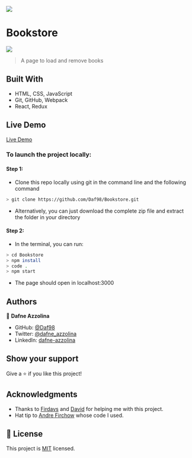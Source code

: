![](https://img.shields.io/badge/Microverse-blueviolet)

# Bookstore
![](https://i.imgur.com/engQWch.png)
> A page to load and remove books

## Built With

- HTML, CSS, JavaScript
- Git, GitHub, Webpack
- React, Redux

## Live Demo

[Live Demo](https://extraordinary-lokum-50edd2.netlify.app/)

### To launch the project locally:
#### Step 1:
- Clone this repo locally using git in the command line and the following command
 ```bash
 > git clone https://github.com/Daf98/Bookstore.git
 ```
- Alternatively, you can just download the complete zip file and extract the folder in your directory
#### Step 2:
- In the terminal, you can run:
```bash
> cd Bookstore
> npm install
> code .
> npm start
```
- The page should open in localhost:3000

## Authors

👤 **Dafne Azzolina**

- GitHub: [@Daf98](https://github.com/Daf98)
- Twitter: [@dafne_azzolina](https://twitter.com/dafne_azzolina)
- LinkedIn: [dafne-azzolina](https://www.linkedin.com/in/dafne-azzolina/)

## Show your support

Give a ⭐️ if you like this project!

## Acknowledgments

- Thanks to [Firdavs](github.com/fed1k) and [David](https://github.com/indigodavid) for helping me with this project.
- Hat tip to [Andre Firchow](http://firchow.net/) whose code I used.
## 📝 License

This project is [MIT](./MIT.md) licensed.
